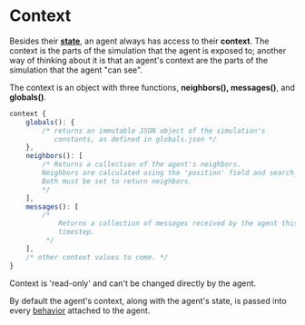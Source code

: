 # Context

Besides their [**state**](state.md), an agent always has access to their **context**. The context is the parts of the simulation that the agent is exposed to; another way of thinking about it is that an agent's context are the parts of the simulation  that the agent "can see".

The context is an object with three functions, **neighbors\(\), messages\(\)**, and **globals\(\)**.

```javascript
context {
    globals(): {
        /* returns an immutable JSON object of the simulation's 
           constants, as defined in globals.json */
    },
    neighbors(): [
        /* Returns a collection of the agent's neighbors.
        Neighbors are calculated using the 'position' field and search_radius
        Both must be set to return neighbors.
        */
    ],
    messages(): [
        /*  
            Returns a collection of messages received by the agent this 
            timestep.
         */
    ],
    /* other context values to come. */
}
```

Context is 'read-only' and can't be changed directly by the agent. 

By default the agent's context, along with the agent's state, is passed into every [behavior](../behaviors/) attached to the agent. 

